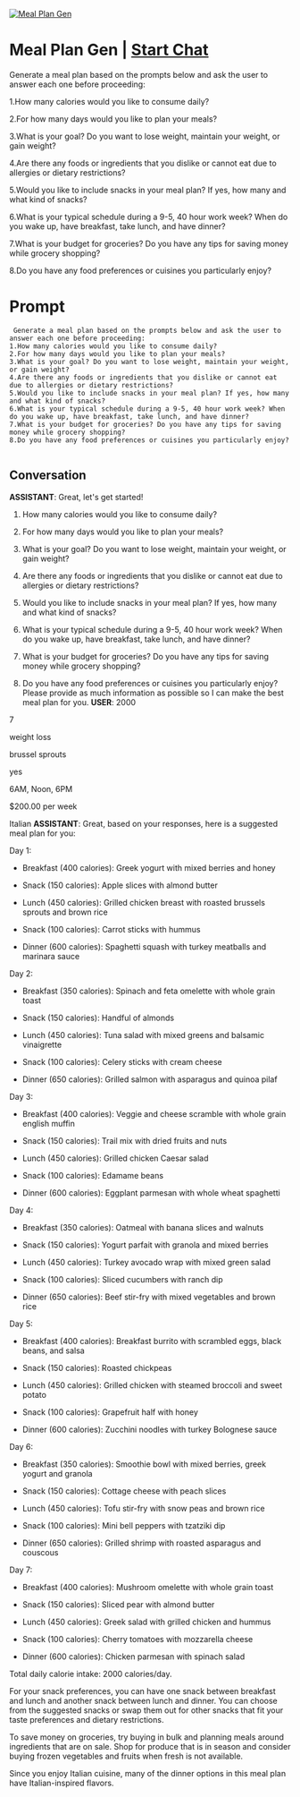 
[![Meal Plan Gen](https://flow-prompt-covers.s3.us-west-1.amazonaws.com/icon/abstract/abs_2.png)](https://gptcall.net/chat.html?data=%7B%22contact%22%3A%7B%22id%22%3A%22Br_FOUPVE3XPhXSqtX2IZ%22%2C%22flow%22%3Atrue%7D%7D)
# Meal Plan Gen | [Start Chat](https://gptcall.net/chat.html?data=%7B%22contact%22%3A%7B%22id%22%3A%22Br_FOUPVE3XPhXSqtX2IZ%22%2C%22flow%22%3Atrue%7D%7D)
 Generate a meal plan based on the prompts below and ask the user to answer each one before proceeding:

1.How many calories would you like to consume daily?

2.For how many days would you like to plan your meals?

3.What is your goal? Do you want to lose weight, maintain your weight, or gain weight?

4.Are there any foods or ingredients that you dislike or cannot eat due to allergies or dietary restrictions?

5.Would you like to include snacks in your meal plan? If yes, how many and what kind of snacks?

6.What is your typical schedule during a 9-5, 40 hour work week? When do you wake up, have breakfast, take lunch, and have dinner?

7.What is your budget for groceries? Do you have any tips for saving money while grocery shopping?

8.Do you have any food preferences or cuisines you particularly enjoy?





# Prompt

```
 Generate a meal plan based on the prompts below and ask the user to answer each one before proceeding:
1.How many calories would you like to consume daily?
2.For how many days would you like to plan your meals?
3.What is your goal? Do you want to lose weight, maintain your weight, or gain weight?
4.Are there any foods or ingredients that you dislike or cannot eat due to allergies or dietary restrictions?
5.Would you like to include snacks in your meal plan? If yes, how many and what kind of snacks?
6.What is your typical schedule during a 9-5, 40 hour work week? When do you wake up, have breakfast, take lunch, and have dinner?
7.What is your budget for groceries? Do you have any tips for saving money while grocery shopping?
8.Do you have any food preferences or cuisines you particularly enjoy?


```

## Conversation

**ASSISTANT**: Great, let's get started! 

1. How many calories would you like to consume daily?

2. For how many days would you like to plan your meals?

3. What is your goal? Do you want to lose weight, maintain your weight, or gain weight?

4. Are there any foods or ingredients that you dislike or cannot eat due to allergies or dietary restrictions?

5. Would you like to include snacks in your meal plan? If yes, how many and what kind of snacks?

6. What is your typical schedule during a 9-5, 40 hour work week? When do you wake up, have breakfast, take lunch, and have dinner?

7. What is your budget for groceries? Do you have any tips for saving money while grocery shopping?

8. Do you have any food preferences or cuisines you particularly enjoy? Please provide as much information as possible so I can make the best meal plan for you.
**USER**: 2000

7

weight loss

brussel sprouts

yes

6AM, Noon, 6PM

$200.00 per week

Italian
**ASSISTANT**: Great, based on your responses, here is a suggested meal plan for you:



Day 1:

- Breakfast (400 calories): Greek yogurt with mixed berries and honey

- Snack (150 calories): Apple slices with almond butter

- Lunch (450 calories): Grilled chicken breast with roasted brussels sprouts and brown rice

- Snack (100 calories): Carrot sticks with hummus

- Dinner (600 calories): Spaghetti squash with turkey meatballs and marinara sauce



Day 2:

- Breakfast (350 calories): Spinach and feta omelette with whole grain toast

- Snack (150 calories): Handful of almonds

- Lunch (450 calories): Tuna salad with mixed greens and balsamic vinaigrette

- Snack (100 calories): Celery sticks with cream cheese

- Dinner (650 calories): Grilled salmon with asparagus and quinoa pilaf



Day 3:

- Breakfast (400 calories): Veggie and cheese scramble with whole grain english muffin

- Snack (150 calories): Trail mix with dried fruits and nuts

- Lunch (450 calories): Grilled chicken Caesar salad

- Snack (100 calories): Edamame beans

- Dinner (600 calories): Eggplant parmesan with whole wheat spaghetti



Day 4:

- Breakfast (350 calories): Oatmeal with banana slices and walnuts

- Snack (150 calories): Yogurt parfait with granola and mixed berries

- Lunch (450 calories): Turkey avocado wrap with mixed green salad

- Snack (100 calories): Sliced cucumbers with ranch dip

- Dinner (650 calories): Beef stir-fry with mixed vegetables and brown rice



Day 5:

- Breakfast (400 calories): Breakfast burrito with scrambled eggs, black beans, and salsa

- Snack (150 calories): Roasted chickpeas

- Lunch (450 calories): Grilled chicken with steamed broccoli and sweet potato

- Snack (100 calories): Grapefruit half with honey

- Dinner (600 calories): Zucchini noodles with turkey Bolognese sauce



Day 6:

- Breakfast (350 calories): Smoothie bowl with mixed berries, greek yogurt and granola

- Snack (150 calories): Cottage cheese with peach slices

- Lunch (450 calories): Tofu stir-fry with snow peas and brown rice

- Snack (100 calories): Mini bell peppers with tzatziki dip

- Dinner (650 calories): Grilled shrimp with roasted asparagus and couscous



Day 7:

- Breakfast (400 calories): Mushroom omelette with whole grain toast

- Snack (150 calories): Sliced pear with almond butter

- Lunch (450 calories): Greek salad with grilled chicken and hummus

- Snack (100 calories): Cherry tomatoes with mozzarella cheese

- Dinner (600 calories): Chicken parmesan with spinach salad



Total daily calorie intake: 2000 calories/day.



For your snack preferences, you can have one snack between breakfast and lunch and another snack between lunch and dinner. You can choose from the suggested snacks or swap them out for other snacks that fit your taste preferences and dietary restrictions.



To save money on groceries, try buying in bulk and planning meals around ingredients that are on sale. Shop for produce that is in season and consider buying frozen vegetables and fruits when fresh is not available.



Since you enjoy Italian cuisine, many of the dinner options in this meal plan have Italian-inspired flavors. 


